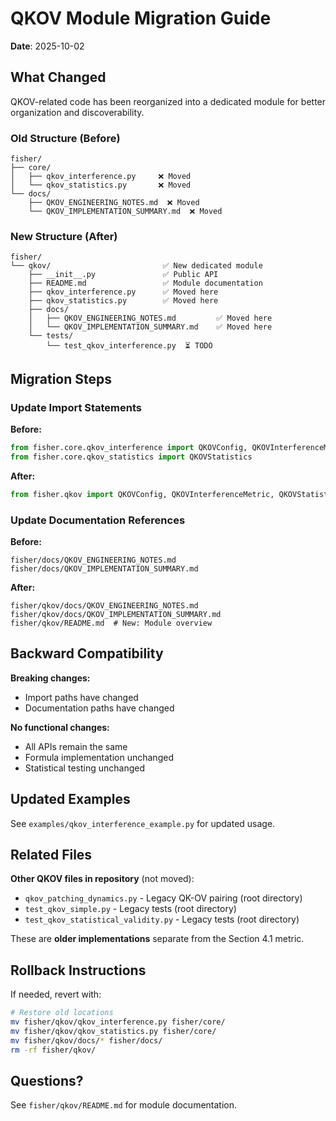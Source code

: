 # QKOV Module Migration Guide

**Date**: 2025-10-02

## What Changed

QKOV-related code has been reorganized into a dedicated module for better organization and discoverability.

### Old Structure (Before)

```
fisher/
├── core/
│   ├── qkov_interference.py     ❌ Moved
│   └── qkov_statistics.py       ❌ Moved
└── docs/
    ├── QKOV_ENGINEERING_NOTES.md  ❌ Moved
    └── QKOV_IMPLEMENTATION_SUMMARY.md  ❌ Moved
```

### New Structure (After)

```
fisher/
└── qkov/                         ✅ New dedicated module
    ├── __init__.py               ✅ Public API
    ├── README.md                 ✅ Module documentation
    ├── qkov_interference.py      ✅ Moved here
    ├── qkov_statistics.py        ✅ Moved here
    ├── docs/
    │   ├── QKOV_ENGINEERING_NOTES.md         ✅ Moved here
    │   └── QKOV_IMPLEMENTATION_SUMMARY.md    ✅ Moved here
    └── tests/
        └── test_qkov_interference.py  ⏳ TODO
```

## Migration Steps

### Update Import Statements

**Before:**
```python
from fisher.core.qkov_interference import QKOVConfig, QKOVInterferenceMetric
from fisher.core.qkov_statistics import QKOVStatistics
```

**After:**
```python
from fisher.qkov import QKOVConfig, QKOVInterferenceMetric, QKOVStatistics
```

### Update Documentation References

**Before:**
```
fisher/docs/QKOV_ENGINEERING_NOTES.md
fisher/docs/QKOV_IMPLEMENTATION_SUMMARY.md
```

**After:**
```
fisher/qkov/docs/QKOV_ENGINEERING_NOTES.md
fisher/qkov/docs/QKOV_IMPLEMENTATION_SUMMARY.md
fisher/qkov/README.md  # New: Module overview
```

## Backward Compatibility

**Breaking changes:**
- Import paths have changed
- Documentation paths have changed

**No functional changes:**
- All APIs remain the same
- Formula implementation unchanged
- Statistical testing unchanged

## Updated Examples

See `examples/qkov_interference_example.py` for updated usage.

## Related Files

**Other QKOV files in repository** (not moved):
- `qkov_patching_dynamics.py` - Legacy QK-OV pairing (root directory)
- `test_qkov_simple.py` - Legacy tests (root directory)
- `test_qkov_statistical_validity.py` - Legacy tests (root directory)

These are **older implementations** separate from the Section 4.1 metric.

## Rollback Instructions

If needed, revert with:

```bash
# Restore old locations
mv fisher/qkov/qkov_interference.py fisher/core/
mv fisher/qkov/qkov_statistics.py fisher/core/
mv fisher/qkov/docs/* fisher/docs/
rm -rf fisher/qkov/
```

## Questions?

See `fisher/qkov/README.md` for module documentation.
